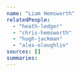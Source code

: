 ```yaml
---
name: "Liam Hemsworth"
relatedPeople:
  - "heath-ledger"
  - "chris-hemsworth"
  - "hugh-jackman"
  - "alex-oloughlin"
sources: []
summaries:
---
```


